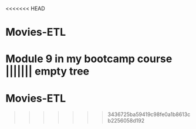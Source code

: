 <<<<<<< HEAD
# Movies-ETL
Module 9 in my bootcamp course
||||||| empty tree
=======
# Movies-ETL
>>>>>>> 3436725ba59419c98fe0a1b8613cb2256058d192
